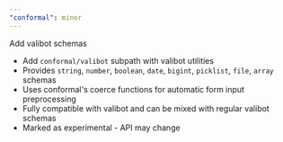 ```yaml
---
"conformal": minor
---
```


Add valibot schemas

- Add `conformal/valibot` subpath with valibot utilities
- Provides `string`, `number`, `boolean`, `date`, `bigint`, `picklist`, `file`, `array` schemas
- Uses conformal's coerce functions for automatic form input preprocessing
- Fully compatible with valibot and can be mixed with regular valibot schemas
- Marked as experimental - API may change
